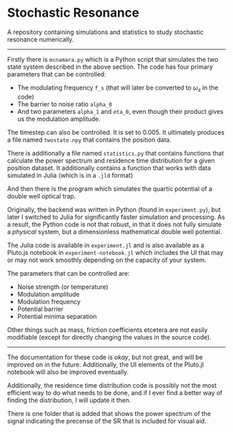# Stochastic Resonance
A repository containing simulations and statistics to study stochastic resonance numerically.

---

Firstly there is `mcnamara.py` which is a Python script that simulates the two state system described in the above section. The code has four primary parameters that can be controlled:

- The modulating frequency `f_s` (that will later be converted to $\omega_s$ in the code)
- The barrier to noise ratio `alpha_0`
- And two parameters `alpha_1` and `eta_0`, even though their product gives us the modulation amplitude.

The timestep can also be controlled. It is set to 0.005. It ultimately produces a file named `twostate.npy` that contains the position data.

There is additionally a file named `statistics.py` that contains functions that calculate the power spectrum and residence time distribution for a given position dataset. It additionally contains a function that works with data simulated in Julia (which is in a `.jld` format)

And then there is the program which simulates the quartic potential of a double well optical trap.

Originally, the backend was written in Python (found in `experiment.py`), but later I switched to Julia for significantly faster simulation and processing. As a result, the Python code is not that robust, in that it does not fully simulate a *physical* system, but a dimensionless mathematical double well potential.

The Julia code is available in `experiment.jl` and is also available as a Pluto.js notebook in `experiment-notebook.jl` which includes the UI that may or may not work smoothly depending on the capacity of your system.

The parameters that can be controlled are:

- Noise strength (or temperature)
- Modulation amplitude
- Modulation frequency
- Potential barrier
- Potential minima separation

Other things such as mass, friction coefficients etcetera are not easily modifiable (except for directly changing the values in the source code).

---

The documentation for these code is _okay_, but not great, and will be improved on in the future. Additionally, the UI elements of the Pluto.jl notebook will also be improved eventually.

Additionally, the residence time distribution code is possibly not the most efficient way to do what needs to be done, and if I ever find a better way of finding the distribution, I will update it then.

There is one folder that is added that shows the power spectrum of the signal indicating the precense of the SR that is included for visual aid.
